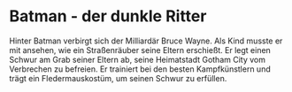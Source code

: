 # Batman - der dunkle Ritter

Hinter Batman verbirgt sich der Milliardär Bruce Wayne. 
Als Kind musste er mit ansehen, wie ein Straßenräuber seine Eltern erschießt.
Er legt einen Schwur am Grab seiner Eltern ab, seine Heimatstadt Gotham City vom Verbrechen zu befreien.
Er trainiert bei den besten Kampfkünstlern und trägt ein Fledermauskostüm, um seinen Schwur zu erfüllen.
